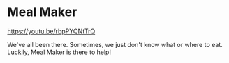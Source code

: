# Meal Maker
https://youtu.be/rbpPYQNtTrQ

We've all been there. Sometimes, we just don't know what or where to eat. Luckily, Meal Maker is there to help!

